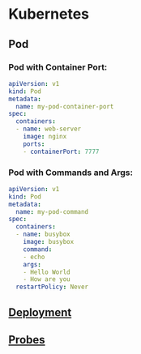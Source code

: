 
# Kubernetes

## Pod

### Pod with Container Port:

```yaml
apiVersion: v1
kind: Pod
metadata:
  name: my-pod-container-port
spec:
  containers:
  - name: web-server
    image: nginx
    ports:
    - containerPort: 7777
 ```

### Pod with Commands and Args:

```yaml
apiVersion: v1
kind: Pod
metadata:
  name: my-pod-command
spec:
  containers:
  - name: busybox
    image: busybox
    command: 
    - echo
    args:
    - Hello World
    - How are you
  restartPolicy: Never
 ```

 ## [Deployment](./Deployment)

 ## [Probes](./Probes)
